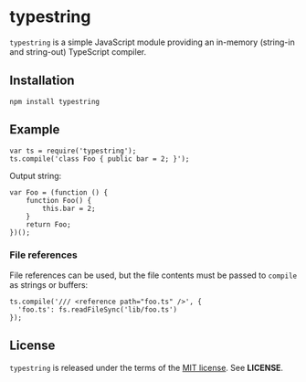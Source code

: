 typestring
==========
`typestring` is a simple JavaScript module providing an in-memory (string-in and
string-out) TypeScript compiler.

Installation
------------

    npm install typestring

Example
-------

    var ts = require('typestring');
    ts.compile('class Foo { public bar = 2; }');

Output string:

    var Foo = (function () {
        function Foo() {
            this.bar = 2;
        }
        return Foo;
    })();

### File references

File references can be used, but the file contents must be passed to `compile`
as strings or buffers:

    ts.compile('/// <reference path="foo.ts" />', {
      'foo.ts': fs.readFileSync('lib/foo.ts')
    });

License
-------
`typestring` is released under the terms of the
[MIT license](http://tldrlegal.com/license/mit-license). See **LICENSE**.
